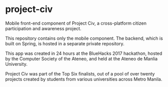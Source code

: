 # project-civ

Mobile front-end component of Project Civ, a cross-platform citizen participation and awareness project.

This repository contains only the mobile component. The backend, which is built on Spring, is hosted in a separate private repository.

This app was created in 24 hours at the BlueHacks 2017 hackathon, hosted by the Computer Society of the Ateneo, and held at the Ateneo de Manlia University.

Project Civ was part of the Top Six finalists, out of a pool of over twenty projects created by students from various universities across Metro Manila.
